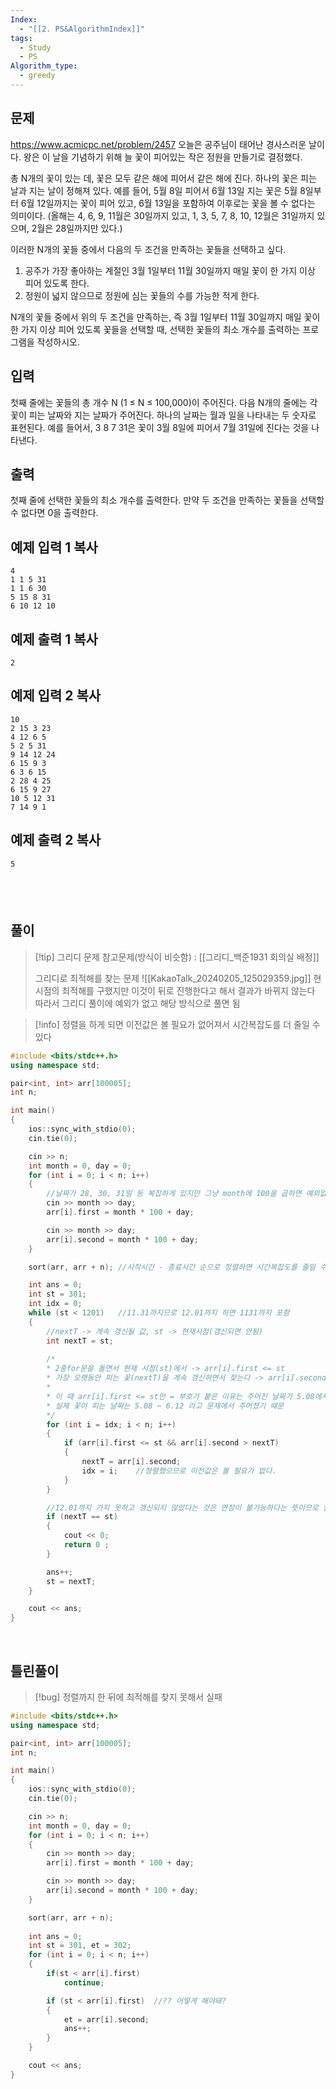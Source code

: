 ```yaml
---
Index:
  - "[[2. PS&AlgorithmIndex]]"
tags:
  - Study
  - PS
Algorithm_type:
  - greedy
---
```

## 문제
https://www.acmicpc.net/problem/2457
오늘은 공주님이 태어난 경사스러운 날이다. 왕은 이 날을 기념하기 위해 늘 꽃이 피어있는 작은 정원을 만들기로 결정했다.

총 N개의 꽃이 있는 데, 꽃은 모두 같은 해에 피어서 같은 해에 진다. 하나의 꽃은 피는 날과 지는 날이 정해져 있다. 예를 들어, 5월 8일 피어서 6월 13일 지는 꽃은 5월 8일부터 6월 12일까지는 꽃이 피어 있고, 6월 13일을 포함하여 이후로는 꽃을 볼 수 없다는 의미이다. (올해는 4, 6, 9, 11월은 30일까지 있고, 1, 3, 5, 7, 8, 10, 12월은 31일까지 있으며, 2월은 28일까지만 있다.)

이러한 N개의 꽃들 중에서 다음의 두 조건을 만족하는 꽃들을 선택하고 싶다.

1. 공주가 가장 좋아하는 계절인 3월 1일부터 11월 30일까지 매일 꽃이 한 가지 이상 피어 있도록 한다.
2. 정원이 넓지 않으므로 정원에 심는 꽃들의 수를 가능한 적게 한다. 

N개의 꽃들 중에서 위의 두 조건을 만족하는, 즉 3월 1일부터 11월 30일까지 매일 꽃이 한 가지 이상 피어 있도록 꽃들을 선택할 때, 선택한 꽃들의 최소 개수를 출력하는 프로그램을 작성하시오. 

## 입력

첫째 줄에는 꽃들의 총 개수 N (1 ≤ N ≤ 100,000)이 주어진다. 다음 N개의 줄에는 각 꽃이 피는 날짜와 지는 날짜가 주어진다. 하나의 날짜는 월과 일을 나타내는 두 숫자로 표현된다. 예를 들어서, 3 8 7 31은 꽃이 3월 8일에 피어서 7월 31일에 진다는 것을 나타낸다. 

## 출력

첫째 줄에 선택한 꽃들의 최소 개수를 출력한다. 만약 두 조건을 만족하는 꽃들을 선택할 수 없다면 0을 출력한다.

## 예제 입력 1 복사

```
4
1 1 5 31
1 1 6 30
5 15 8 31
6 10 12 10
```

## 예제 출력 1 복사

```
2
```

## 예제 입력 2 복사

```
10
2 15 3 23
4 12 6 5
5 2 5 31
9 14 12 24
6 15 9 3
6 3 6 15
2 28 4 25
6 15 9 27
10 5 12 31
7 14 9 1
```

## 예제 출력 2 복사

```
5
```
   
---
## 풀이
> [!tip] 그리디 문제
> 참고문제(방식이 비슷함) : [[그리디_백준1931 회의실 배정]]
> 
> 그리디로 최적해를 찾는 문제
> ![[KakaoTalk_20240205_125029359.jpg]]
> 현 시점의 최적해를 구했지만 이것이 뒤로 진행한다고 해서 결과가 바뀌지 않는다
> 따라서 그리디 풀이에 예외가 없고 해당 방식으로 풀면 됨

> [!info] 정렬을 하게 되면 이전값은 볼 필요가 없어져서 시간복잡도를 더 줄일 수 있다
```cpp
#include <bits/stdc++.h>
using namespace std;

pair<int, int> arr[100005];
int n;

int main()
{
	ios::sync_with_stdio(0);
	cin.tie(0);

	cin >> n;
	int month = 0, day = 0;
	for (int i = 0; i < n; i++)
	{
		//날짜가 28, 30, 31일 등 복잡하게 있지만 그냥 month에 100을 곱하면 예외없이 계산잘됨
		cin >> month >> day;
		arr[i].first = month * 100 + day;

		cin >> month >> day;
		arr[i].second = month * 100 + day;
	}

	sort(arr, arr + n);	//시작시간 - 종료시간 순으로 정렬하면 시간복잡도를 줄일 수 있다

	int ans = 0;
	int st = 301;
	int idx = 0;
	while (st < 1201)	//11.31까지므로 12.01까지 하면 1131까지 포함
	{
		//nextT -> 계속 갱신될 값, st -> 현재시점(갱신되면 안됨)
		int nextT = st;
		
		/*
		* 2중for문을 돌면서 현재 시점(st)에서 -> arr[i].first <= st
		* 가장 오랫동안 피는 꽃(nextT)을 계속 갱신하면서 찾는다 -> arr[i].second > nextT
		* 
		* 이 때 arr[i].first <= st만 = 부호가 붙은 이유는 주어진 날짜가 5.08에서 6.13이면
		* 실제 꽃이 피는 날짜는 5.08 ~ 6.12 라고 문제에서 주어졌기 때문
		*/
		for (int i = idx; i < n; i++)
		{
			if (arr[i].first <= st && arr[i].second > nextT)
			{
				nextT = arr[i].second;
				idx = i;	//정렬했으므로 이전값은 볼 필요가 없다.
			}
		}

		//12.01까지 가지 못하고 갱신되지 않았다는 것은 연장이 불가능하다는 뜻이므로 불가능
		if (nextT == st)
		{
			cout << 0;
			return 0 ;
		}

		ans++;
		st = nextT;
	}

	cout << ans;
}
```
   
   
## 틀린풀이
> [!bug] 정렬까지 한 뒤에 최적해를 찾지 못해서 실패
```cpp
#include <bits/stdc++.h>
using namespace std;

pair<int, int> arr[100005];
int n;

int main()
{
	ios::sync_with_stdio(0);
	cin.tie(0);

	cin >> n;
	int month = 0, day = 0;
	for (int i = 0; i < n; i++)
	{
		cin >> month >> day;
		arr[i].first = month * 100 + day;

		cin >> month >> day;
		arr[i].second = month * 100 + day;
	}

	sort(arr, arr + n);
	
	int ans = 0;
	int st = 301, et = 302;
	for (int i = 0; i < n; i++)
	{
		if(st < arr[i].first)
			continue;

		if (st < arr[i].first)	//?? 어떻게 해야돼?
		{
			et = arr[i].second;
			ans++;
		}
	}

	cout << ans;
}

```